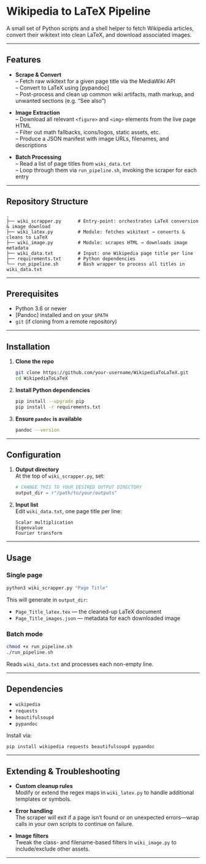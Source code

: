# Wikipedia to LaTeX Pipeline

A small set of Python scripts and a shell helper to fetch Wikipedia articles, convert their wikitext into clean LaTeX, and download associated images.

---

## Features

- **Scrape & Convert**  
  – Fetch raw wikitext for a given page title via the MediaWiki API  
  – Convert to LaTeX using [pypandoc]  
  – Post-process and clean up common wiki artifacts, math markup, and unwanted sections (e.g. “See also”)

- **Image Extraction**  
  – Download all relevant `<figure>` and `<img>` elements from the live page HTML  
  – Filter out math fallbacks, icons/logos, static assets, etc.  
  – Produce a JSON manifest with image URLs, filenames, and descriptions

- **Batch Processing**  
  – Read a list of page titles from `wiki_data.txt`  
  – Loop through them via `run_pipeline.sh`, invoking the scraper for each entry

---

## Repository Structure

```
.
├── wiki_scrapper.py      # Entry-point: orchestrates LaTeX conversion & image download
├── wiki_latex.py         # Module: fetches wikitext → converts & cleans to LaTeX
├── wiki_image.py         # Module: scrapes HTML → downloads image metadata
├── wiki_data.txt         # Input: one Wikipedia page title per line
├── requirements.txt      # Python dependencies
└── run_pipeline.sh       # Bash wrapper to process all titles in wiki_data.txt
```

---

## Prerequisites

- Python 3.6 or newer  
- [Pandoc] installed and on your `$PATH`  
- `git` (if cloning from a remote repository)  

---

## Installation

1. **Clone the repo**  
   ```bash
   git clone https://github.com/your-username/WikipediaToLaTeX.git
   cd WikipediaToLaTeX
   ```

2. **Install Python dependencies**  
   ```bash
   pip install --upgrade pip
   pip install -r requirements.txt
   ```

3. **Ensure `pandoc` is available**  
   ```bash
   pandoc --version
   ```

---

## Configuration

1. **Output directory**  
   At the top of `wiki_scrapper.py`, set:
   ```python
   # CHANGE THIS TO YOUR DESIRED OUTPUT DIRECTORY
   output_dir = r"/path/to/your/outputs"
   ```

2. **Input list**  
   Edit `wiki_data.txt`, one page title per line:
   ```
   Scalar multiplication
   Eigenvalue
   Fourier transform
   ```

---

## Usage

### Single page

```bash
python3 wiki_scrapper.py "Page Title"
```

This will generate in `output_dir`:

- `Page_Title_latex.tex` — the cleaned-up LaTeX document  
- `Page_Title_images.json` — metadata for each downloaded image

### Batch mode

```bash
chmod +x run_pipeline.sh
./run_pipeline.sh
```

Reads `wiki_data.txt` and processes each non-empty line.

---

## Dependencies

- `wikipedia`  
- `requests`  
- `beautifulsoup4`  
- `pypandoc`  

Install via:
```bash
pip install wikipedia requests beautifulsoup4 pypandoc
```

---

## Extending & Troubleshooting

- **Custom cleanup rules**  
  Modify or extend the regex maps in `wiki_latex.py` to handle additional templates or symbols.

- **Error handling**  
  The scraper will exit if a page isn’t found or on unexpected errors—wrap calls in your own scripts to continue on failure.

- **Image filters**  
  Tweak the class- and filename-based filters in `wiki_image.py` to include/exclude other assets.

---
